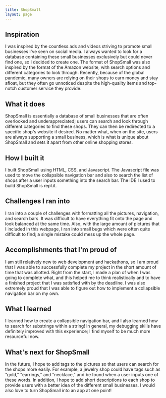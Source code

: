 ```yaml
---
title: ShopSmall
layout: page
---
```


## Inspiration
I was inspired by the countless ads and videos striving to promote small businesses I've seen on social media. I always wanted to look for a database containing these small businesses exclusively but could never find one, so I decided to create one. The format of ShopSmall was also inspired by the format of the Amazon website, with search options and different categories to look through. Recently, because of the global pandemic, many owners are relying on their shops to earn money and stay afloat, but they often go unnoticed despite the high-quality items and top-notch customer service they provide.

## What it does
ShopSmall is essentially a database of small businesses that are often overlooked and underappreciated; users can search and look through different categories to find these shops. They can then be redirected to a specific shop's website if desired. No matter what, when on the site, users are always supporting a small business, which is what is unique about ShopSmall and sets it apart from other online shopping stores.

## How I built it
I built ShopSmall using HTML, CSS, and Javascript. The Javascript file was used to move the collapsible navigation bar and also to search the list of shops after a user inputs something into the search bar. The IDE I used to build ShopSmall is repl.it.

## Challenges I ran into
I ran into a couple of challenges with formatting all the pictures, navigation, and search bars. It was difficult to have everything fit onto the page and look balanced at the same time. Also, with the large amount of pictures that I included in this webpage, I ran into small bugs which were often quite difficult to find; a single mistake could mess up the whole page.

## Accomplishments that I'm proud of
I am still relatively new to web development and hackathons, so I am proud that I was able to successfully complete my project in the short amount of time that was allotted. Right from the start, I made a plan of when I was going to complete what, and this helped me to think realistically and to have a finished project that I was satisfied with by the deadline. I was also extremely proud that I was able to figure out how to implement a collapsible navigation bar on my own.

## What I learned
I learned how to create a collapsible navigation bar, and I also learned how to search for substrings within a string! In general, my debugging skills have definitely improved with this experience; I find myself to be much more resourceful now.

## What's next for ShopSmall
In the future, I hope to add tags to the pictures so that users can search for the shops more easily. For example, a jewelry shop could have tags such as "gold," "earrings," and "necklace," and be found when a user inputs one of these words. In addition, I hope to add short descriptions to each shop to provide users with a better idea of the different small businesses. I would also love to turn ShopSmall into an app at one point!
